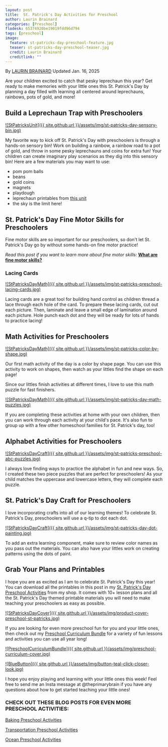 ```yaml
---
layout: post
title:  St. Patrick's Day Activities for Preschool
author: Laurin Brainard
categories: [Preschool]
flodesk: 65374920be19019fdd96d794
tags: [preschool]
image:
  feature: st-patricks-day-preschool-feature.jpg
  teaser: st-patricks-day-preschool-teaser.jpg
  credit: Laurin Brainard
  creditlink: ""
---
```

By [LAURIN BRAINARD](https://theprimarybrain.com/menu/about/) Updated Jan. 16, 2025

Are your children excited to catch that pesky leprechaun this year? Get ready to make memories with your little ones this St. Patrick's Day by planning a day filled with learning all centered around leprechauns, rainbows, pots of gold, and more!

## Build a Leprechaun Trap with Preschoolers

[![StPatricksUnit]({{ site.github.url }}/assets/img/st-patricks-day-sensory-bin.jpg)](https://www.teacherspayteachers.com/Product/St-Patricks-Day-Preschool-Curriculum-Lesson-Plans-Toddler-PreK-Activities-13063202?utm_source=PB%20Blog&utm_campaign=St%20Patricks%20Preschool%20Post)

My favorite way to kick off St. Patrick's Day with preschoolers is through a hands-on sensory bin! Work on building a rainbow, a rainbow road to a pot of gold, and throw in some pesky leprechauns and coins for extra fun! Your children can create imaginary play scenarios as they dig into this sensory bin! Here are a few materials you may want to use:

- pom pom balls
- beans
- gold coins
- magnets
- playdough
- leprechaun printables from [this unit](https://www.teacherspayteachers.com/Product/St-Patricks-Day-Preschool-Curriculum-Lesson-Plans-Toddler-PreK-Activities-13063202?utm_source=PB%20Blog&utm_campaign=St%20Patricks%20Preschool%20Post)
- the sky is the limit here!

## St. Patrick's Day Fine Motor Skills for Preschoolers

Fine motor skills are so important for our preschoolers, so don't let St. Patrick's Day go by without some hands-on fine motor practice!

_Read this post if you want to learn more about fine motor skills:_ [**What are fine motor skills?**](https://theprimarybrain.com/fine%20motor%20skills/2024/01/25/What-Are-Fine-Motor-Skills/)

### Lacing Cards

[![StPatricksDayMath]({{ site.github.url }}/assets/img/st-patricks-preschool-lacing-cards.jpg)](https://www.teacherspayteachers.com/Product/St-Patricks-Day-Preschool-Curriculum-Lesson-Plans-Toddler-PreK-Activities-13063202?utm_source=PB%20Blog&utm_campaign=St%20Patricks%20Preschool%20Post)

Lacing cards are a great tool for building hand control as children thread a lace through each hole of the card. To prepare these lacing cards, cut out each picture. Then, laminate and leave a small edge of lamination around each picture. Hole punch each dot and they will be ready for lots of hands to practice lacing! 

## Math Activities for Preschoolers

[![StPatricksDayMath]({{ site.github.url }}/assets/img/st-patricks-color-by-shape.jpg)](https://www.teacherspayteachers.com/Product/St-Patricks-Day-Preschool-Curriculum-Lesson-Plans-Toddler-PreK-Activities-13063202?utm_source=PB%20Blog&utm_campaign=St%20Patricks%20Preschool%20Post)

Our first math activity of the day is a color by shape page. You can use this activity to work on shapes, then watch as your littles find the shape on each page! 

Since our littles finish activities at different times, I love to use this math puzzle for fast finishers.

[![StPatricksDayMath]({{ site.github.url }}/assets/img/st-patricks-day-math-puzzles.jpg)](https://www.teacherspayteachers.com/Product/St-Patricks-Day-Preschool-Curriculum-Lesson-Plans-Toddler-PreK-Activities-13063202?utm_source=PB%20Blog&utm_campaign=St%20Patricks%20Preschool%20Post)

If you are completing these activities at home with your own children, then you can work through each activity at your child's pace. It's also fun to group up with a few other homeschool families for St. Patrick's day, too!

## Alphabet Activities for Preschoolers

[![StPatricksDayCraft]({{ site.github.url }}/assets/img/st-patricks-preschool-abc-puzzles.jpg)](https://www.teacherspayteachers.com/Product/St-Patricks-Day-Preschool-Curriculum-Lesson-Plans-Toddler-PreK-Activities-13063202?utm_source=PB%20Blog&utm_campaign=St%20Patricks%20Preschool%20Post)

I always love finding ways to practice the alphabet in fun and new ways. So, I created these two piece puzzles that are perfect for preschoolers! As your child matches the uppercase and lowercase letters, they will complete each puzzle.

## St. Patrick's Day Craft for Preschoolers

I love incorporating crafts into all of our learning themes! To celebrate St. Patrick's Day, preschoolers will use a q-tip to dot each dot. 

[![StPatricksDayCraft]({{ site.github.url }}/assets/img/st-patricks-day-dot-painting.jpg)](https://www.teacherspayteachers.com/Product/St-Patricks-Day-Preschool-Curriculum-Lesson-Plans-Toddler-PreK-Activities-13063202?utm_source=PB%20Blog&utm_campaign=St%20Patricks%20Preschool%20Post)

To add an extra learning component, make sure to review color names as you pass out the materials. You can also have your littles work on creating patterns using the dots of paint. 

## Grab Your Plans and Printables

I hope you are as excited as I am to celebrate St. Patrick's Day this year! You can download all the printables in this post in my [St. Patrick's Day Preschool Activities](https://www.teacherspayteachers.com/Product/St-Patricks-Day-Preschool-Curriculum-Lesson-Plans-Toddler-PreK-Activities-13063202?utm_source=PB%20Blog&utm_campaign=St%20Patricks%20Preschool%20Post) from my shop. It comes with 10+ lesson plans and all the St. Patrick's Day themed printable materials you will need to make teaching your preschoolers as easy as possible. 

[![StPatricksDayCover]({{ site.github.url }}/assets/img/product-cover-preschool-st-patricks.jpg)](https://www.teacherspayteachers.com/Product/St-Patricks-Day-Preschool-Curriculum-Lesson-Plans-Toddler-PreK-Activities-13063202?utm_source=PB%20Blog&utm_campaign=St%20Patricks%20Preschool%20Post)

If you are looking for even more preschool fun for you and your little ones, then check out my [Preschool Curriculum Bundle](https://www.teacherspayteachers.com/Product/Preschool-Curriculum-and-Lesson-Plans-Pre-K-Classroom-Homeschool-Themes-8371836?utm_source=PB%20Blog&utm_campaign=Transportation%20Preschool%20Blog%20End%20Bundle%20Link) for a variety of fun lessons and activities you can use all year long!

[![PreschoolCurriculumBundle]({{ site.github.url }}/assets/img/preschool-curriculum-cover.jpg)](https://www.teacherspayteachers.com/Product/Preschool-Curriculum-and-Lesson-Plans-Pre-K-Classroom-Homeschool-Themes-8371836?utm_source=PB%20Blog&utm_campaign=Preschool%20Curriculum%20Bundle%20Cover)

[![BlueButton]({{ site.github.url }}/assets/img/button-teal-click-closer-look.jpg)](https://www.teacherspayteachers.com/Product/Preschool-Curriculum-and-Lesson-Plans-Pre-K-Classroom-Homeschool-Themes-8371836?utm_source=PB%20Blog&utm_campaign=Preschool%20Curriculum%20Bundle%20Cover)

I hope you enjoy playing and learning with your little ones this week! Feel free to send me an Insta message at @theprimarybrain if you have any questions about how to get started teaching your little ones!

### CHECK OUT THESE BLOG POSTS FOR EVEN MORE PRESCHOOL ACTIVITIES:

[Baking Preschool Activities](https://theprimarybrain.com/preschool/2023/03/09/Baking-Activities-For-Preschoolers/)

[Transportation Preschool Activities](https://theprimarybrain.com/preschool/2023/07/03/Transportation-Preschool-Theme/)

[Ocean Preschool Activities](https://theprimarybrain.com/preschool/2020/05/31/Ocean-Preschool-Activities/)